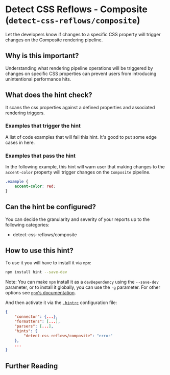 # Detect CSS Reflows - Composite (`detect-css-reflows/composite`)

Let the developers know if changes to a specific CSS property will trigger
changes on the Composite rendering pipeline.

## Why is this important?

Understanding what rendering pipeline operations will be triggered by changes on
specific CSS properties can prevent users from introducing unintentional
performance hits.

## What does the hint check?

It scans the css properties against a defined properties and associated
rendering triggers.

### Examples that **trigger** the hint

A list of code examples that will fail this hint.
It's good to put some edge cases in here.

### Examples that **pass** the hint

In the following example, this hint will warn user that making changes to
the `accent-color` property will trigger changes on the `Composite` pipeline.

```css
.example {
    accent-color: red;
}
```

## Can the hint be configured?

You can decide the granularity and severity of your reports up to the
following categories:

- detect-css-reflows/composite

## How to use this hint?

To use it you will have to install it via `npm`:

```bash
npm install hint --save-dev
```

Note: You can make `npm` install it as a `devDependency` using the `--save-dev`
parameter, or to install it globally, you can use the `-g` parameter. For
other options see
[`npm`'s documentation](https://docs.npmjs.com/cli/install).

And then activate it via the [`.hintrc`][hintrc]
configuration file:

```json
{
    "connector": {...},
    "formatters": [...],
    "parsers": [...],
    "hints": {
        "detect-css-reflows/composite": "error"
    },
    ...
}
```

## Further Reading

<!-- Link labels: -->

[hintrc]: https://webhint.io/docs/user-guide/configuring-webhint/summary/
[understanding-critical-path]: https://developer.mozilla.org/en-US/docs/Web/Performance/Critical_rendering_path

